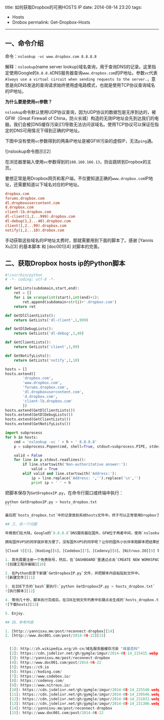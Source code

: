 title: 如何获取Dropbox的可用HOSTS IP
date: 2014-08-14 23:20
tags:
- Hosts
- Drobox
permalink: Get-Dropbox-Hosts
---

## 一、命令介绍

命令：`nslookup -vc www.dropbox.com 8.8.8.8`

解释：`nslookup`(name server lookup)域名查询，用于查询DNS的记录。这里指定使用Google的`8.8.8.8`DNS服务器查询`www.dropbox.com`的IP地址。参数`vc`代表`Always use a virtual circuit when sending requests to the server.`，意思是向DNS发送的查询请求始终使用虚电路模式，也就是使用TCP协议查询域名的IP地址。

**为什么要是使用`vc`参数？**

`nslookup`命令默认使用UDP协议查询，因为UDP协议的数据包是无序到达的，被GFW（Great Firewall of China，防火长城）构造的无效IP地址会先到达我们的电脑，我们会被[DNS缓存污染][1]导致无法访问该域名。使用TCP协议可以保证在指定的DNS可用情况下得到正确的IP地址。

下图中没有使用`vc`参数得到的两条IP地址是被GFW污染的虚假IP，无法`ping`通。

![nslookup命令图示][2]

在浏览器里输入使用`vc`参数得到的`108.160.166.13`，则会跳转到Dropbox的主页。

要想正常是用Dropbox网页和客户端，不仅要知道正确的`www.dropbox.com`IP地址，还需要知道以下域名对应的IP地址。

```ini
dropbox.com
forums.dropbox.com
dl.dropboxusercontent.com
d.dropbox.com
client-lb.dropbox.com
dl-client(1,2...999).dropbox.com
dl-debug(1,2...40).dropbox.com
client(1,2...99).dropbox.com
notify(1,2...10).drobox.com
```

手动获取这些域名的IP地址太费时，那就需要用到下面的脚本了。感谢 [Yannis Xu][3] 的基本脚本 和 [doc001][4] 对脚本的完善。

## 二、获取Dropbox hosts ip的Python脚本

```python
#!/usr/bin/python
# -*- coding: utf-8 -*-  

def GetLists(subdomain,start,end):
    ret = []
    for i in xrange(int(start),int(end)+1):
        ret.append(subdomain+str(i)+'.dropbox.com')
    return ret

def GetDlClientLists():
    return GetLists('dl-client',1,999)

def GetDlDebugLists():
    return GetLists('dl-debug',1,40)

def GetClientLists():
    return GetLists('client',1,99)

def GetNotifyLists():
    return GetLists('notify',1,10)

hosts = []
hosts.extend([
        'dropbox.com',
        'www.dropbox.com',
        'forums.dropbox.com',
        'dl.dropboxusercontent.com',
        'd.dropbox.com',
        'client-lb.dropbox.com'
        ])
hosts.extend(GetDlClientLists())
hosts.extend(GetDlDebugLists())
hosts.extend(GetClientLists())
hosts.extend(GetNotifyLists())

import subprocess
for h in hosts:
    cmd = 'nslookup -vc ' + h + ' 8.8.8.8'
    p = subprocess.Popen(cmd, shell=True, stdout=subprocess.PIPE, stderr=subprocess.STDOUT)

    valid = False
    for line in p.stdout.readlines():
        if line.startswith('Non-authoritative answer:'):
            valid = True
        elif valid and line.startswith('Address:'):
            ip = line.replace('Address: ','').replace('\n','')
            print ip + ' ' + h
```

把脚本保存为`GetDropboxIP.py`，在命令行窗口或终端中执行：

````python
python GetDropboxIP.py > hosts_dropbox.txt
```

最后把`hosts_dropbox.txt`中的记录放到系统hosts文件中。终于可以正常使用Dropbox了。

## 三、另一个问题

毕竟我们在大陆，Google的`8.8.8.8`DNS服务器在国外，GFW位于两者中间，使用`nslookup -vc HOSTNAME 8.8.8.8`命令经常会出现丢包现象，更不要说连续查询上千条记录。所以，我们可以**使用国外的计算机查询Dropbox的IP地址**。

拥有国外VPS的同学就非常方便了。没有国外VPS的同学呢？让你的国外小伙伴来跑脚本把结果给你？还是自己动手吧。

[Cloud 9][5]、[Koding][6]、[Codebox][7]、[Codenvy][8]、[Nitrous.IO][9] 等网站都是国外优秀的虚拟主机编程IDE，可以在这些免费主机中运行上面的脚本，这里以`Cloud 9`为例。

1. 首先需要注册一个免费账号，然后，在`DASHBOARD`里通过点击`CREATE NEW WORKSPACE`来创建新的工程，这里直接使用它默认创建的示例工程，选择`demo-project`，然后点击`START EDITING`。
![创建工程并编辑][10]

2. 在Python目录下新建`GetDropboxIP.py`文件，并把脚本内容粘贴到文件中。
![新建文件][11]

3. 在IDE下方的`bash`里执行:`python GetDropboxIP.py > hosts_dropbox.txt`
![执行脚本][12]

4. 等待几十秒，脚本执行完成后，在IDE左侧文件列表中右键点击生成的`hosts_dropbox.txt`，选择`Download`下载到本地。
![下载hosts][13]

5. Enjoy.

## 四、参考内容

1. [http://yannisxu.me/post/reconnect-dropbox][14]
2. [http://www.doc001.com/post/2014-06-22][15]


  [1]: http://zh.wikipedia.org/zh-cn/域名服务器缓存污染 "维基百科"
  [2]: https://cdn.jsdelivr.net/gh/gymgle/imgur/2014-08-14_215415.webp "nslookup命令图示"
  [3]: http://yannisxu.me/post/reconnect-dropbox
  [4]: http://www.doc001.com/post/2014-06-22
  [5]: https://c9.io
  [6]: https://koding.com/
  [7]: https://www.codebox.io/
  [8]: https://codenvy.com/
  [9]: https://www.nitrous.io/
  [10]: https://cdn.jsdelivr.net/gh/gymgle/imgur/2014-08-14_225540.webp "创建工程并编辑"
  [11]: https://cdn.jsdelivr.net/gh/gymgle/imgur/2014-08-14_230546.webp "新建文件"
  [12]: https://cdn.jsdelivr.net/gh/gymgle/imgur/2014-08-14_231032.webp "执行脚本"
  [13]: https://cdn.jsdelivr.net/gh/gymgle/imgur/2014-08-14_231306.webp "下载hosts"
  [14]: http://yannisxu.me/post/reconnect-dropbox
  [15]: http://www.doc001.com/post/2014-06-22
